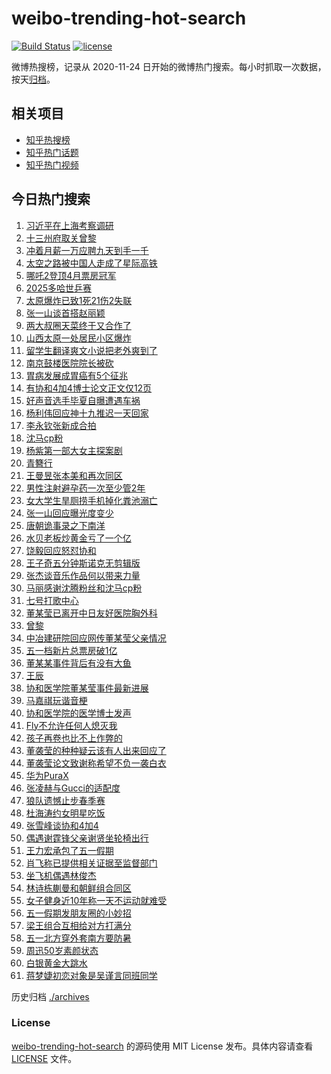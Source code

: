 # weibo-trending-hot-search

[![Build Status](https://github.com/justjavac/weibo-trending-hot-search/workflows/ci/badge.svg?branch=master)](https://github.com/justjavac/weibo-trending-hot-search/actions)
[![license](https://img.shields.io/github/license/justjavac/weibo-trending-hot-search)](https://github.com/justjavac/weibo-trending-hot-search/blob/master/LICENSE)

微博热搜榜，记录从 2020-11-24 日开始的微博热门搜索。每小时抓取一次数据，按天[归档](./archives)。

## 相关项目

- [知乎热搜榜](https://github.com/justjavac/zhihu-trending-top-search)
- [知乎热门话题](https://github.com/justjavac/zhihu-trending-hot-questions)
- [知乎热门视频](https://github.com/justjavac/zhihu-trending-hot-video)

## 今日热门搜索

<!-- BEGIN -->
<!-- 最后更新时间 Thu May 01 2025 01:10:13 GMT+0800 (China Standard Time) -->

1. [习近平在上海考察调研](https://s.weibo.com//weibo?q=%23%E4%B9%A0%E8%BF%91%E5%B9%B3%E5%9C%A8%E4%B8%8A%E6%B5%B7%E8%80%83%E5%AF%9F%E8%B0%83%E7%A0%94%23&Refer=new_time)
1. [十三州府取关曾黎](https://s.weibo.com//weibo?q=%23%E5%8D%81%E4%B8%89%E5%B7%9E%E5%BA%9C%E5%8F%96%E5%85%B3%E6%9B%BE%E9%BB%8E%23&t=31&band_rank=1&Refer=top)
1. [冲着月薪一万应聘九天到手一千](https://s.weibo.com//weibo?q=%23%E5%86%B2%E7%9D%80%E6%9C%88%E8%96%AA%E4%B8%80%E4%B8%87%E5%BA%94%E8%81%98%E4%B9%9D%E5%A4%A9%E5%88%B0%E6%89%8B%E4%B8%80%E5%8D%83%23&t=31&band_rank=5&Refer=top)
1. [太空之路被中国人走成了星际高铁](https://s.weibo.com//weibo?q=%23%E5%A4%AA%E7%A9%BA%E4%B9%8B%E8%B7%AF%E8%A2%AB%E4%B8%AD%E5%9B%BD%E4%BA%BA%E8%B5%B0%E6%88%90%E4%BA%86%E6%98%9F%E9%99%85%E9%AB%98%E9%93%81%23&t=31&band_rank=3&Refer=top)
1. [哪吒2登顶4月票房冠军](https://s.weibo.com//weibo?q=%23%E5%93%AA%E5%90%922%E7%99%BB%E9%A1%B64%E6%9C%88%E7%A5%A8%E6%88%BF%E5%86%A0%E5%86%9B%23&t=31&band_rank=20&Refer=top)
1. [2025多哈世乒赛](https://s.weibo.com//weibo?q=2025%E5%A4%9A%E5%93%88%E4%B8%96%E4%B9%92%E8%B5%9B&t=31&band_rank=9&Refer=top)
1. [太原爆炸已致1死21伤2失联](https://s.weibo.com//weibo?q=%23%E5%A4%AA%E5%8E%9F%E7%88%86%E7%82%B8%E5%B7%B2%E8%87%B41%E6%AD%BB21%E4%BC%A42%E5%A4%B1%E8%81%94%23&t=31&band_rank=6&Refer=top)
1. [张一山谈首搭赵丽颖](https://s.weibo.com//weibo?q=%23%E5%BC%A0%E4%B8%80%E5%B1%B1%E8%B0%88%E9%A6%96%E6%90%AD%E8%B5%B5%E4%B8%BD%E9%A2%96%23&t=31&band_rank=4&Refer=top)
1. [两大叔圈天菜终于又合作了](https://s.weibo.com//weibo?q=%E4%B8%A4%E5%A4%A7%E5%8F%94%E5%9C%88%E5%A4%A9%E8%8F%9C%E7%BB%88%E4%BA%8E%E5%8F%88%E5%90%88%E4%BD%9C%E4%BA%86&t=31&band_rank=7&Refer=top)
1. [山西太原一处居民小区爆炸](https://s.weibo.com//weibo?q=%23%E5%B1%B1%E8%A5%BF%E5%A4%AA%E5%8E%9F%E4%B8%80%E5%A4%84%E5%B1%85%E6%B0%91%E5%B0%8F%E5%8C%BA%E7%88%86%E7%82%B8%23&t=31&band_rank=23&Refer=top)
1. [留学生翻译爽文小说把老外爽到了](https://s.weibo.com//weibo?q=%23%E7%95%99%E5%AD%A6%E7%94%9F%E7%BF%BB%E8%AF%91%E7%88%BD%E6%96%87%E5%B0%8F%E8%AF%B4%E6%8A%8A%E8%80%81%E5%A4%96%E7%88%BD%E5%88%B0%E4%BA%86%23&t=31&band_rank=10&Refer=top)
1. [南京鼓楼医院院长被砍](https://s.weibo.com//weibo?q=%23%E5%8D%97%E4%BA%AC%E9%BC%93%E6%A5%BC%E5%8C%BB%E9%99%A2%E9%99%A2%E9%95%BF%E8%A2%AB%E7%A0%8D%23&t=31&band_rank=11&Refer=top)
1. [胃病发展成胃癌有5个征兆](https://s.weibo.com//weibo?q=%23%E8%83%83%E7%97%85%E5%8F%91%E5%B1%95%E6%88%90%E8%83%83%E7%99%8C%E6%9C%895%E4%B8%AA%E5%BE%81%E5%85%86%23&t=31&band_rank=12&Refer=top)
1. [有协和4加4博士论文正文仅12页](https://s.weibo.com//weibo?q=%23%E6%9C%89%E5%8D%8F%E5%92%8C4%E5%8A%A04%E5%8D%9A%E5%A3%AB%E8%AE%BA%E6%96%87%E6%AD%A3%E6%96%87%E4%BB%8512%E9%A1%B5%23&t=31&band_rank=18&Refer=top)
1. [好声音选手毕夏自曝遭遇车祸](https://s.weibo.com//weibo?q=%23%E5%A5%BD%E5%A3%B0%E9%9F%B3%E9%80%89%E6%89%8B%E6%AF%95%E5%A4%8F%E8%87%AA%E6%9B%9D%E9%81%AD%E9%81%87%E8%BD%A6%E7%A5%B8%23&t=31&band_rank=30&Refer=top)
1. [杨利伟回应神十九推迟一天回家](https://s.weibo.com//weibo?q=%23%E6%9D%A8%E5%88%A9%E4%BC%9F%E5%9B%9E%E5%BA%94%E7%A5%9E%E5%8D%81%E4%B9%9D%E6%8E%A8%E8%BF%9F%E4%B8%80%E5%A4%A9%E5%9B%9E%E5%AE%B6%23&t=31&band_rank=15&Refer=top)
1. [李永钦张新成合拍](https://s.weibo.com//weibo?q=%23%E6%9D%8E%E6%B0%B8%E9%92%A6%E5%BC%A0%E6%96%B0%E6%88%90%E5%90%88%E6%8B%8D%23&t=31&band_rank=16&Refer=top)
1. [沈马cp粉](https://s.weibo.com//weibo?q=%E6%B2%88%E9%A9%ACcp%E7%B2%89&t=31&band_rank=13&Refer=top)
1. [杨紫第一部大女主探案剧](https://s.weibo.com//weibo?q=%23%E6%9D%A8%E7%B4%AB%E7%AC%AC%E4%B8%80%E9%83%A8%E5%A4%A7%E5%A5%B3%E4%B8%BB%E6%8E%A2%E6%A1%88%E5%89%A7%23&t=31&band_rank=8&Refer=top)
1. [青簪行](https://s.weibo.com//weibo?q=%E9%9D%92%E7%B0%AA%E8%A1%8C&t=31&band_rank=17&Refer=top)
1. [王曼昱张本美和再次同区](https://s.weibo.com//weibo?q=%23%E7%8E%8B%E6%9B%BC%E6%98%B1%E5%BC%A0%E6%9C%AC%E7%BE%8E%E5%92%8C%E5%86%8D%E6%AC%A1%E5%90%8C%E5%8C%BA%23&t=31&band_rank=27&Refer=top)
1. [男性注射避孕药一次至少管2年](https://s.weibo.com//weibo?q=%23%E7%94%B7%E6%80%A7%E6%B3%A8%E5%B0%84%E9%81%BF%E5%AD%95%E8%8D%AF%E4%B8%80%E6%AC%A1%E8%87%B3%E5%B0%91%E7%AE%A12%E5%B9%B4%23&t=31&band_rank=21&Refer=top)
1. [女大学生旱厕捞手机掉化粪池溺亡](https://s.weibo.com//weibo?q=%23%E5%A5%B3%E5%A4%A7%E5%AD%A6%E7%94%9F%E6%97%B1%E5%8E%95%E6%8D%9E%E6%89%8B%E6%9C%BA%E6%8E%89%E5%8C%96%E7%B2%AA%E6%B1%A0%E6%BA%BA%E4%BA%A1%23&t=31&band_rank=21&Refer=top)
1. [张一山回应曝光度变少](https://s.weibo.com//weibo?q=%23%E5%BC%A0%E4%B8%80%E5%B1%B1%E5%9B%9E%E5%BA%94%E6%9B%9D%E5%85%89%E5%BA%A6%E5%8F%98%E5%B0%91%23&t=31&band_rank=15&Refer=top)
1. [唐朝诡事录之下南洋](https://s.weibo.com//weibo?q=%E5%94%90%E6%9C%9D%E8%AF%A1%E4%BA%8B%E5%BD%95%E4%B9%8B%E4%B8%8B%E5%8D%97%E6%B4%8B&t=31&band_rank=24&Refer=top)
1. [水贝老板炒黄金亏了一个亿](https://s.weibo.com//weibo?q=%23%E6%B0%B4%E8%B4%9D%E8%80%81%E6%9D%BF%E7%82%92%E9%BB%84%E9%87%91%E4%BA%8F%E4%BA%86%E4%B8%80%E4%B8%AA%E4%BA%BF%23&t=31&band_rank=36&Refer=top)
1. [饶毅回应怒怼协和](https://s.weibo.com//weibo?q=%23%E9%A5%B6%E6%AF%85%E5%9B%9E%E5%BA%94%E6%80%92%E6%80%BC%E5%8D%8F%E5%92%8C%23&t=31&band_rank=47&Refer=top)
1. [王子奇五分钟斯诺克无剪辑版](https://s.weibo.com//weibo?q=%E7%8E%8B%E5%AD%90%E5%A5%87%E4%BA%94%E5%88%86%E9%92%9F%E6%96%AF%E8%AF%BA%E5%85%8B%E6%97%A0%E5%89%AA%E8%BE%91%E7%89%88&t=31&band_rank=22&Refer=top)
1. [张杰谈音乐作品何以带来力量](https://s.weibo.com//weibo?q=%23%E5%BC%A0%E6%9D%B0%E8%B0%88%E9%9F%B3%E4%B9%90%E4%BD%9C%E5%93%81%E4%BD%95%E4%BB%A5%E5%B8%A6%E6%9D%A5%E5%8A%9B%E9%87%8F%23&t=31&band_rank=39&Refer=top)
1. [马丽感谢沈腾粉丝和沈马cp粉](https://s.weibo.com//weibo?q=%23%E9%A9%AC%E4%B8%BD%E6%84%9F%E8%B0%A2%E6%B2%88%E8%85%BE%E7%B2%89%E4%B8%9D%E5%92%8C%E6%B2%88%E9%A9%ACcp%E7%B2%89%23&t=31&band_rank=49&Refer=top)
1. [七号打歌中心](https://s.weibo.com//weibo?q=%23%E4%B8%83%E5%8F%B7%E6%89%93%E6%AD%8C%E4%B8%AD%E5%BF%83%23&t=31&band_rank=30&Refer=top)
1. [董某莹已离开中日友好医院胸外科](https://s.weibo.com//weibo?q=%23%E8%91%A3%E6%9F%90%E8%8E%B9%E5%B7%B2%E7%A6%BB%E5%BC%80%E4%B8%AD%E6%97%A5%E5%8F%8B%E5%A5%BD%E5%8C%BB%E9%99%A2%E8%83%B8%E5%A4%96%E7%A7%91%23&t=31&band_rank=12&Refer=top)
1. [曾黎](https://s.weibo.com//weibo?q=%E6%9B%BE%E9%BB%8E&t=31&band_rank=46&Refer=top)
1. [中冶建研院回应网传董某莹父亲情况](https://s.weibo.com//weibo?q=%23%E4%B8%AD%E5%86%B6%E5%BB%BA%E7%A0%94%E9%99%A2%E5%9B%9E%E5%BA%94%E7%BD%91%E4%BC%A0%E8%91%A3%E6%9F%90%E8%8E%B9%E7%88%B6%E4%BA%B2%E6%83%85%E5%86%B5%23&t=31&band_rank=2&Refer=top)
1. [五一档新片总票房破1亿](https://s.weibo.com//weibo?q=%23%E4%BA%94%E4%B8%80%E6%A1%A3%E6%96%B0%E7%89%87%E6%80%BB%E7%A5%A8%E6%88%BF%E7%A0%B41%E4%BA%BF%23&t=31&band_rank=25&Refer=top)
1. [董某某事件背后有没有大鱼](https://s.weibo.com//weibo?q=%23%E8%91%A3%E6%9F%90%E6%9F%90%E4%BA%8B%E4%BB%B6%E8%83%8C%E5%90%8E%E6%9C%89%E6%B2%A1%E6%9C%89%E5%A4%A7%E9%B1%BC%23&t=31&band_rank=14&Refer=top)
1. [王辰](https://s.weibo.com//weibo?q=%E7%8E%8B%E8%BE%B0&t=31&band_rank=44&Refer=top)
1. [协和医学院董某莹事件最新进展](https://s.weibo.com//weibo?q=%E5%8D%8F%E5%92%8C%E5%8C%BB%E5%AD%A6%E9%99%A2%E8%91%A3%E6%9F%90%E8%8E%B9%E4%BA%8B%E4%BB%B6%E6%9C%80%E6%96%B0%E8%BF%9B%E5%B1%95&t=31&band_rank=31&Refer=top)
1. [马嘉祺玩谐音梗](https://s.weibo.com//weibo?q=%23%E9%A9%AC%E5%98%89%E7%A5%BA%E7%8E%A9%E8%B0%90%E9%9F%B3%E6%A2%97%23&t=31&band_rank=32&Refer=top)
1. [协和医学院的医学博士发声](https://s.weibo.com//weibo?q=%23%E5%8D%8F%E5%92%8C%E5%8C%BB%E5%AD%A6%E9%99%A2%E7%9A%84%E5%8C%BB%E5%AD%A6%E5%8D%9A%E5%A3%AB%E5%8F%91%E5%A3%B0%23&t=31&band_rank=35&Refer=top)
1. [Fly不允许任何人熄灭我](https://s.weibo.com//weibo?q=Fly%E4%B8%8D%E5%85%81%E8%AE%B8%E4%BB%BB%E4%BD%95%E4%BA%BA%E7%86%84%E7%81%AD%E6%88%91&t=31&band_rank=40&Refer=top)
1. [孩子再卷也比不上作弊的](https://s.weibo.com//weibo?q=%E5%AD%A9%E5%AD%90%E5%86%8D%E5%8D%B7%E4%B9%9F%E6%AF%94%E4%B8%8D%E4%B8%8A%E4%BD%9C%E5%BC%8A%E7%9A%84&t=31&band_rank=33&Refer=top)
1. [董袭莹的种种疑云该有人出来回应了](https://s.weibo.com//weibo?q=%23%E8%91%A3%E8%A2%AD%E8%8E%B9%E7%9A%84%E7%A7%8D%E7%A7%8D%E7%96%91%E4%BA%91%E8%AF%A5%E6%9C%89%E4%BA%BA%E5%87%BA%E6%9D%A5%E5%9B%9E%E5%BA%94%E4%BA%86%23&t=31&band_rank=42&Refer=top)
1. [董袭莹论文致谢称希望不负一袭白衣](https://s.weibo.com//weibo?q=%23%E8%91%A3%E8%A2%AD%E8%8E%B9%E8%AE%BA%E6%96%87%E8%87%B4%E8%B0%A2%E7%A7%B0%E5%B8%8C%E6%9C%9B%E4%B8%8D%E8%B4%9F%E4%B8%80%E8%A2%AD%E7%99%BD%E8%A1%A3%23&t=31&band_rank=37&Refer=top)
1. [华为PuraX](https://s.weibo.com//weibo?q=%23%E5%8D%8E%E4%B8%BAPuraX%23&t=31&band_rank=44&Refer=top)
1. [张凌赫与Gucci的适配度](https://s.weibo.com//weibo?q=%E5%BC%A0%E5%87%8C%E8%B5%AB%E4%B8%8EGucci%E7%9A%84%E9%80%82%E9%85%8D%E5%BA%A6&t=31&band_rank=45&Refer=top)
1. [狼队遗憾止步春季赛](https://s.weibo.com//weibo?q=%23%E7%8B%BC%E9%98%9F%E9%81%97%E6%86%BE%E6%AD%A2%E6%AD%A5%E6%98%A5%E5%AD%A3%E8%B5%9B%23&t=31&band_rank=26&Refer=top)
1. [杜海涛约女明星吃饭](https://s.weibo.com//weibo?q=%23%E6%9D%9C%E6%B5%B7%E6%B6%9B%E7%BA%A6%E5%A5%B3%E6%98%8E%E6%98%9F%E5%90%83%E9%A5%AD%23&t=31&band_rank=38&Refer=top)
1. [张雪峰谈协和4加4](https://s.weibo.com//weibo?q=%23%E5%BC%A0%E9%9B%AA%E5%B3%B0%E8%B0%88%E5%8D%8F%E5%92%8C4%E5%8A%A04%23&t=31&band_rank=29&Refer=top)
1. [偶遇谢霆锋父亲谢贤坐轮椅出行](https://s.weibo.com//weibo?q=%23%E5%81%B6%E9%81%87%E8%B0%A2%E9%9C%86%E9%94%8B%E7%88%B6%E4%BA%B2%E8%B0%A2%E8%B4%A4%E5%9D%90%E8%BD%AE%E6%A4%85%E5%87%BA%E8%A1%8C%23&t=31&band_rank=49&Refer=top)
1. [王力宏承包了五一假期](https://s.weibo.com//weibo?q=%E7%8E%8B%E5%8A%9B%E5%AE%8F%E6%89%BF%E5%8C%85%E4%BA%86%E4%BA%94%E4%B8%80%E5%81%87%E6%9C%9F&t=31&band_rank=45&Refer=top)
1. [肖飞称已提供相关证据至监督部门](https://s.weibo.com//weibo?q=%23%E8%82%96%E9%A3%9E%E7%A7%B0%E5%B7%B2%E6%8F%90%E4%BE%9B%E7%9B%B8%E5%85%B3%E8%AF%81%E6%8D%AE%E8%87%B3%E7%9B%91%E7%9D%A3%E9%83%A8%E9%97%A8%23&t=31&band_rank=16&Refer=top)
1. [坐飞机偶遇林俊杰](https://s.weibo.com//weibo?q=%23%E5%9D%90%E9%A3%9E%E6%9C%BA%E5%81%B6%E9%81%87%E6%9E%97%E4%BF%8A%E6%9D%B0%23&t=31&band_rank=19&Refer=top)
1. [林诗栋蒯曼和朝鲜组合同区](https://s.weibo.com//weibo?q=%E6%9E%97%E8%AF%97%E6%A0%8B%E8%92%AF%E6%9B%BC%E5%92%8C%E6%9C%9D%E9%B2%9C%E7%BB%84%E5%90%88%E5%90%8C%E5%8C%BA&t=31&band_rank=28&Refer=top)
1. [女子健身近10年称一天不运动就难受](https://s.weibo.com//weibo?q=%23%E5%A5%B3%E5%AD%90%E5%81%A5%E8%BA%AB%E8%BF%9110%E5%B9%B4%E7%A7%B0%E4%B8%80%E5%A4%A9%E4%B8%8D%E8%BF%90%E5%8A%A8%E5%B0%B1%E9%9A%BE%E5%8F%97%23&t=31&band_rank=34&Refer=top)
1. [五一假期发朋友圈的小妙招](https://s.weibo.com//weibo?q=%23%E4%BA%94%E4%B8%80%E5%81%87%E6%9C%9F%E5%8F%91%E6%9C%8B%E5%8F%8B%E5%9C%88%E7%9A%84%E5%B0%8F%E5%A6%99%E6%8B%9B%23&t=31&band_rank=40&Refer=top)
1. [梁王组合互相给对方打满分](https://s.weibo.com//weibo?q=%E6%A2%81%E7%8E%8B%E7%BB%84%E5%90%88%E4%BA%92%E7%9B%B8%E7%BB%99%E5%AF%B9%E6%96%B9%E6%89%93%E6%BB%A1%E5%88%86&t=31&band_rank=41&Refer=top)
1. [五一北方穿外套南方要防暑](https://s.weibo.com//weibo?q=%23%E4%BA%94%E4%B8%80%E5%8C%97%E6%96%B9%E7%A9%BF%E5%A4%96%E5%A5%97%E5%8D%97%E6%96%B9%E8%A6%81%E9%98%B2%E6%9A%91%23&t=31&band_rank=42&Refer=top)
1. [周迅50岁素颜状态](https://s.weibo.com//weibo?q=%23%E5%91%A8%E8%BF%8550%E5%B2%81%E7%B4%A0%E9%A2%9C%E7%8A%B6%E6%80%81%23&t=31&band_rank=43&Refer=top)
1. [白银黄金大跳水](https://s.weibo.com//weibo?q=%23%E7%99%BD%E9%93%B6%E9%BB%84%E9%87%91%E5%A4%A7%E8%B7%B3%E6%B0%B4%23&t=31&band_rank=48&Refer=top)
1. [蒋梦婕初恋对象是吴谨言同班同学](https://s.weibo.com//weibo?q=%E8%92%8B%E6%A2%A6%E5%A9%95%E5%88%9D%E6%81%8B%E5%AF%B9%E8%B1%A1%E6%98%AF%E5%90%B4%E8%B0%A8%E8%A8%80%E5%90%8C%E7%8F%AD%E5%90%8C%E5%AD%A6&t=31&band_rank=50&Refer=top)

<!-- END -->

历史归档 [./archives](./archives)

### License

[weibo-trending-hot-search](https://github.com/justjavac/weibo-trending-hot-search) 的源码使用 MIT License
发布。具体内容请查看 [LICENSE](./LICENSE) 文件。
